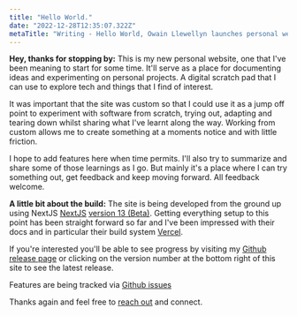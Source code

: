 ```yaml
---
title: "Hello World."
date: "2022-12-28T12:35:07.322Z"
metaTitle: "Writing - Hello World, Owain Llewellyn launches personal website covering topics engineering, technology, environment, lifestyle"
---
```


**Hey, thanks for stopping by:** This is my new personal website, one that I've been meaning to start for some time. It'll serve as a place for documenting ideas and experimenting on personal projects. A digital scratch pad that I can use to explore tech and things that I find of interest.

It was important that the site was custom so that I could use it as a jump off point to experiment with software from scratch, trying out, adapting and tearing down whilst sharing what I've learnt along the way. Working from custom allows me to create something at a moments notice and with little friction.

I hope to add features here when time permits. I'll also try to summarize and share some of those learnings as I go. But mainly it's a place where I can try something out, get feedback and keep moving forward. All feedback welcome.

**A little bit about the build:** The site is being developed from the ground up using NextJS [NextJS](https://nextjs.org) [version 13 (Beta)](https://beta.nextjs.org/docs). Getting everything setup to this point has been straight forward so far and I've been impressed with their docs and in particular their build system [Vercel](https://vercel.com).

If you're interested you'll be able to see progress by visiting my [Github release page](https://github.com/owzzz/owainl.blog/releases) or clicking on the version number at the bottom right of this site to see the latest release.

Features are being tracked via [Github issues](https://github.com/owzzz/owainl.blog/issues?q=is%3Aissue+is%3Aopen+sort%3Aupdated-desc)

Thanks again and feel free to [reach out](mailto:owain@owainl.co?subject=Website%20enquiry) and connect.